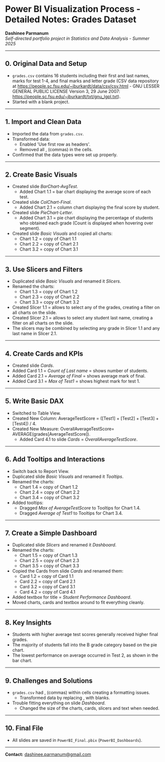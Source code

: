 # Power BI Visualization Process - Detailed Notes: Grades Dataset

**Dashinee Parmanum**  
*Self-directed portfolio project in Statistics and Data Analysis - Summer 2025*

---
## 0. Original Data and Setup
- `grades.csv` contains 16 students including their first and last names, marks for test 1-4, and final marks and letter grade (CSV data repository at https://people.sc.fsu.edu/~jburkardt/data/csv/csv.html - GNU LESSER GENERAL PUBLIC LICENSE Version 3, 29 June 2007: https://people.sc.fsu.edu/~jburkardt/txt/gnu_lgpl.txt).
- Started with a blank project.

---
## 1. Import and Clean Data
- Imported the data from `grades.csv`.
- Transformed data:
  - Enabled 'Use first row as headers'.
   - Removed all , (commas) in the cells.
- Confirmed that the data types were set up properly.

---
## 2. Create Basic Visuals
- Created slide *BarChart-AvgTest*.
  - Added Chart 1.1 = bar chart displaying the average score of each test.
- Created slide *ColChart-Final*.
  - Added Chart 2.1 = column chart displaying the final score by student.
- Created slide *PieChart-Letter*.
  - Added Chart 3.1 = pie chart displaying the percentage of students who obtained each grade (Count is displayed when hovering over segment).
- Created slide *Basic Visuals* and copied all charts:
  -  Chart 1.2 = copy of Chart 1.1
  -  Chart 2.2 = copy of Chart 2.1
  -  Chart 3.2 = copy of Chart 3.1
    
---
## 3. Use Slicers and Filters
- Duplicated slide *Basic Visuals* and renamed it *Slicers*.
- Renamed the charts:
  -  Chart 1.3 = copy of Chart 1.2
  -  Chart 2.3 = copy of Chart 2.2
  -  Chart 3.3 = copy of Chart 3.2
- Created Slicer 1.1 = allows to select any of the grades, creating a filter on all charts on the slide.
- Created Slicer 2.1 = allows to select any student last name, creating a filter on all charts on the slide.
- The slicers may be combined by selecting any grade in Slicer 1.1 and any last name in Slicer 2.1. 

---
## 4. Create Cards and KPIs
- Created slide *Cards*.
- Added Card 1.1 = *Count of Last name* = shows number of students.
- Added Card 2.1 = *Average of Final* = shows average mark of final.
- Added Card 3.1 = *Max of Test1* = shows highest mark for test 1.

---
## 5. Write Basic DAX
- Switched to Table View.
- Created New Column: AverageTestScore = ([Test1] + [Test2] + [Test3] + [Test4]) / 4.
- Created New Measure: OverallAverageTestScore= AVERAGE(grades[AverageTestScore]).
  - Added Card 4.1 to slide *Cards* = *OverallAverageTestScore*.

---
## 6. Add Tooltips and Interactions
- Switch back to Report View.
- Duplicated slide *Basic Visuals* and renamed it *Tooltips*.
- Renamed the charts:
  -  Chart 1.4 = copy of Chart 1.2
  -  Chart 2.4 = copy of Chart 2.2
  -  Chart 3.4 = copy of Chart 3.2
- Added tooltips:
  - Dragged *Max of AverageTestScore* to Tooltips for Chart 1.4.
  - Dragged *Average of Test1* to Tooltips for Chart 3.4.

---
## 7.  Create a Simple Dashboard
- Duplicated slide *Slicers* and renamed it *Dashboard*.
- Renamed the charts:
  -  Chart 1.5 = copy of Chart 1.3
  -  Chart 2.5 = copy of Chart 2.3
  -  Chart 3.5 = copy of Chart 3.3
- Copied the Cards from slide *Cards* and renamed them:
  -  Card 1.2 = copy of Card 1.1
  -  Card 2.2 = copy of Card 2.1
  -  Card 3.2 = copy of Card 3.1
  -  Card 4.2 = copy of Card 4.1
- Added textbox for title = *Student Performance Dashboard*.
- Moved charts, cards and textbox around to fit everything cleanly.
    
---
## 8. Key Insights
- Students with higher average test scores generally received higher final grades.
- The majority of students fall into the B grade category based on the pie chart.
- The lowest performance on average occurred in Test 2, as shown in the bar chart.

---
## 9. Challenges and Solutions
- `grades.csv` had , (commas) within cells creating a formatting issues.
  - Transformed data by replacing , with blanks.
- Trouble fitting everything on slide *Dashboard*.
  - Changed the size of the charts, cards, slicers and text when needed.
  
---
## 10. Final File
- All slides are saved in `PowerBI_Final.pbix` (`PowerBI_Dashboards`).

---
**Contact:** dashinee.parmanum@gmail.com
